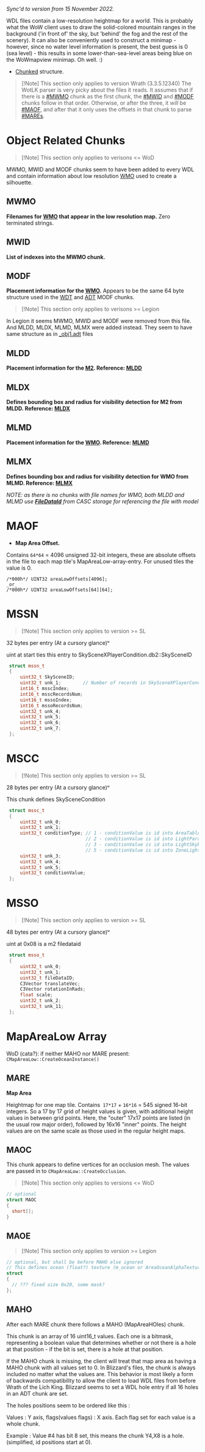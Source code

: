 _Sync'd to version from 15 November 2022._

WDL files contain a low-resolution heightmap for a world. This is probably what the WoW client uses to draw the solid-colored mountain ranges in the background ('in front of' the sky, but 'behind' the fog and the rest of the scenery). It can also be conveniently used to construct a minimap - however, since no water level information is present, the best guess is 0 (sea level) - this results in some lower-than-sea-level areas being blue on the WoWmapview minimap. Oh well. :)

- [Chunked](https://wowdev.wiki/Chunk "Chunk") structure.

> [!Note] This section only applies to version <span class="wrath">Wrath</span> (3.3.5.12340)
> The WotLK parser is very picky about the files it reads. It assumes that if there is a [#MWMO](https://wowdev.wiki/WDL/v18#MWMO) chunk as the first chunk, the [#MWID](https://wowdev.wiki/WDL/v18#MWID) and [#MODF](https://wowdev.wiki/WDL/v18#MODF) chunks follow in that order. Otherwise, or after the three, it *will* be [#MAOF](https://wowdev.wiki/WDL/v18#MAOF), and after that it only uses the offsets in that chunk to parse [#MAREs](https://wowdev.wiki/WDL/v18#MARE).

# Object Related Chunks

> [!Note] This section only applies to verisons <= <span class="wod">WoD</span>

MWMO, MWID and MODF chunks seem to have been added to every WDL and contain information about low resolution [WMO](https://wowdev.wiki/WMO "WMO") used to create a silhouette.

## MWMO

**Filenames for [WMO](https://wowdev.wiki/WMO "WMO") that appear in the low resolution map.** Zero terminated strings.

## MWID

**List of indexes into the MWMO chunk.**

## MODF

**Placement information for the [WMO](https://wowdev.wiki/WMO "WMO").** Appears to be the same 64 byte structure used in the [WDT](https://wowdev.wiki/WDT "WDT") and [ADT](https://wowdev.wiki/ADT "ADT") MODF chunks.

> [!Note] This section only applies to verisons >= <span class="legion">Legion</span>

In Legion it seems MWMO, MWID and MODF were removed from this file. And MLDD, MLDX, MLMD, MLMX were added instead. They seem to have same structure as in [_obj1.adt](https://wowdev.wiki/ADT "ADT") files

## MLDD

**Placement information for the [M2](https://wowdev.wiki/M2 "M2"). Reference: [MLDD](https://wowdev.wiki/ADT#MLDD_.28Legion.2B.29 "ADT")**

## MLDX

**Defines bounding box and radius for visibility detection for M2 from MLDD. Reference: [MLDX](https://wowdev.wiki/ADT#MLDX_.28Legion.2B.29 "ADT")**

## MLMD

**Placement information for the [WMO](https://wowdev.wiki/WMO "WMO"). Reference: [MLMD](https://wowdev.wiki/ADT#MLMD_.28Legion.2B.29 "ADT")**

## MLMX

**Defines bounding box and radius for visibility detection for WMO from MLMD. Reference: [MLMX](https://wowdev.wiki/ADT#MLMX_.28Legion.2B.29 "ADT")**

_NOTE: as there is no chunks with file names for WMO, both MLDD and MLMD use **[FileDataId](https://wowdev.wiki/CASC#World_of_Warcraft_2 "CASC")** from CASC storage for referencing the file with model_

# MAOF

- **Map Area Offset.**

Contains `64*64` = 4096 unsigned 32-bit integers, these are absolute offsets in the file to each map tile's MapAreaLow-array-entry. For unused tiles the value is 0.

```
/*000h*/ UINT32 areaLowOffsets[4096];
_or_
/*000h*/ UINT32 areaLowOffsets[64][64];
```

# MSSN

> [!Note] This section only applies to version >= <span class="sl">SL</span>

32 bytes per entry (At a cursory glance)ᵘ

uint at start ties this entry to SkySceneXPlayerCondition.db2::SkySceneID

```cpp
 struct mssn_t
 {
     uint32_t SkySceneID;
     uint32_t unk_1;        // Number of records in SkySceneXPlayerCondition?
     int16_t msscIndex;
     int16_t msscRecordsNum;
     uint16_t mssoIndex;
     int16_t mssoRecordsNum;
     uint32_t unk_4;
     uint32_t unk_5;
     uint32_t unk_6;
     uint32_t unk_7;
 };
```

# MSCC

> [!Note] This section only applies to version >= <span class="sl">SL</span>

28 bytes per entry (At a cursory glance)ᵘ

This chunk defines SkySceneCondition

```cpp
 struct mssc_t
 {
     uint32_t unk_0;
     uint32_t unk_1;
     uint32_t conditionType; // 1 - conditionValue is id into AreaTable.db2 (current player's area should be parent to this one)
                             // 2 - conditionValue is id into LightParams.db2
                             // 3 - conditionValue is id into LightSkybox.db2 (target skybox should be assigned as current one)
                             // 5 - conditionValue is id into ZoneLight.db2 
     uint32_t unk_3;
     uint32_t unk_4;
     uint32_t unk_5;
     uint32_t conditionValue;
 };
```

# MSSO

> [!Note] This section only applies to version >= <span class="sl">SL</span>

48 bytes per entry (At a cursory glance)ᵘ

uint at 0x08 is a m2 filedataid

```cpp
 struct msso_t
 {
     uint32_t unk_0;
     uint32_t unk_1;
     uint32_t fileDataID;
     C3Vector translateVec;
     C3Vector rotationInRads;
     float scale;
     uint32_t unk_2;
     uint32_t unk_11;
 };
```

# MapAreaLow Array

WoD (cata?): if neither MAHO nor MARE present: `CMapAreaLow::CreateOceanInstance()`

## MARE

**Map Area**

Heightmap for one map tile. Contains` 17*17` + `16*16` = 545 signed 16-bit integers. So a 17 by 17 grid of height values is given, with additional height values in between grid points. Here, the "outer" 17x17 points are listed (in the usual row major order), followed by 16x16 "inner" points. The height values are on the same scale as those used in the regular height maps.

## MAOC

This chunk appears to define vertices for an occlusion mesh. The values are passed in to `CMapAreaLow::CreateOcclusion`.

> [!Note] This section only applies to versions <= <span class="wod">WoD</span>

```cpp
// optional
struct MAOC
{
  short[];
}
```

## MAOE

> [!Note] This section only applies to version >= <span class="legion">Legion</span>

```cpp
// optional, but shall be before MAHO else ignored
// This defines ocean (float?) texture (m_ocean or AreaOceanAlphaTexture)
struct
{
  // ??? fixed size 0x20, some mask?
};
```

## MAHO

After each MARE chunk there follows a MAHO (MapAreaHOles) chunk.

This chunk is an array of 16 uint16_t values. Each one is a bitmask, representing a boolean value that determines whether or not there is a hole at that position - if the bit is set, there is a hole at that position.

If the MAHO chunk is missing, the client will treat that map area as having a MAHO chunk with all values set to 0. In Blizzard's files, the chunk is always included no matter what the values are. This behavior is most likely a form of backwards compatibility to allow the client to load WDL files from before Wrath of the Lich King. Blizzard seems to set a WDL hole entry if all 16 holes in an ADT chunk are set.

The holes positions seem to be ordered like this :

Values : Y axis, flags(values flags) : X axis. Each flag set for each value is a whole chunk.

Example : Value #4 has bit 8 set, this means the chunk Y4,X8 is a hole. (simplified, id positions start at 0).